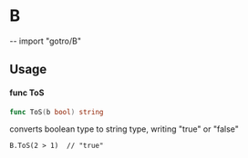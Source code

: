 # B
--
    import "gotro/B"


## Usage

#### func  ToS

```go
func ToS(b bool) string
```
converts boolean type to string type, writing "true" or "false"

    B.ToS(2 > 1)  // "true"
